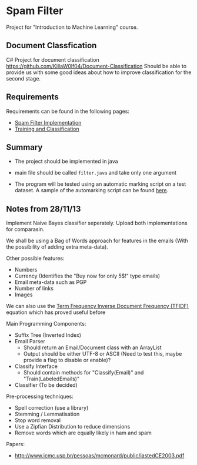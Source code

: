 Spam Filter
===========

Project for "Introduction to Machine Learning" course.

Document Classfication
----------------------

C# Project for document classification https://github.com/KillaW0lf04/Document-Classification
Should be able to provide us with some good ideas about how to improve classification for the second stage.

Requirements
------------

Requirements can be found in the following pages:
* [Spam Filter Implementation](https://www.cs.bris.ac.uk/Teaching/Resources/COMS30301/projects/spam/1/index.html)
* [Training and Classification](https://www.cs.bris.ac.uk/Teaching/Resources/COMS30301/projects/spam/2/index.html)

Summary
-------
* The project should be implemented in java
* main file should be called `filter.java` and take only one argument

* The program will be tested using an automatic marking script on a test dataset. A sample of the automarking script can be found 
  [here](https://www.cs.bris.ac.uk/Teaching/Resources/COMS30301/projects/spam/2/sampletest.tar.gz).

Notes from 28/11/13
-------------------

Implement Naive Bayes classifier seperately. Upload both implementations for comparasin.

We shall be using a Bag of Words approach for features in the emails (With the possibility of adding extra meta-data). 

Other possible features:
* Numbers 
* Currency (Identifies the "Buy now for only 5$!" type emails)
* Email meta-data such as PGP
* Number of links
* Images

We can also use the [Term Frequency Inverse Document Frequency (TFIDF)](https://gist.github.com/KillaW0lf04/7720122) equation which has proved useful before


Main Programming Components:
* Suffix Tree (Inverted Index)
* Email Parser
  * Should return an Email/Document class with an ArrayList<string>
  * Output should be either UTF-8 or ASCII (Need to test this, maybe provide a flag to disable or enable)?
* Classify Interface
  * Should contain methods for "Classify(Email)" and "Train(LabeledEmails)"
* Classifier (To be decided)

Pre-processing techniques:
* Spell correction (use a library)
* Stemming / Lemmatisation
* Stop word removal
* Use a Zipfian Distribution to reduce dimensions
* Remove words which are equally likely in ham and spam

Papers:
* http://www.icmc.usp.br/pessoas/mcmonard/public/iastedCE2003.pdf
